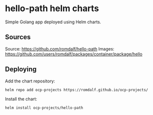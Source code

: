 # hello-path helm charts
Simple Golang app deployed using Helm charts. 

## Sources  
Source: https://github.com/romdalf/hello-path
Images: https://github.com/users/romdalf/packages/container/package/hello 

## Deploying
Add the chart repository:
```
helm repo add ocp-projects https://romdalf.github.io/ocp-projects/
```

Install the chart:
```
helm install ocp-projects/hello-path
```




